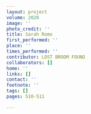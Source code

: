 ```yaml
---
layout: project
volume: 2020
image: ''
photo_credit: ''
title: Sarah Romo
first_performed: ''
place: ''
times_performed: ''
contributor: LOST BROOM FOUND
collaborators: []
home: ''
links: []
contact: ''
footnote: ''
tags: []
pages: 510-511

---
```




